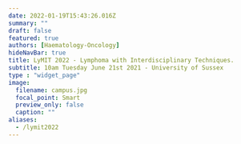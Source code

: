 ```yaml
---
date: 2022-01-19T15:43:26.016Z
summary: ""
draft: false
featured: true
authors: [Haematology-Oncology]
hideNavBar: true
title: LyMIT 2022 - Lymphoma with Interdisciplinary Techniques.
subtitle: 10am Tuesday June 21st 2021 - University of Sussex
type : "widget_page"
image:
  filename: campus.jpg
  focal_point: Smart
  preview_only: false
  caption: ""
aliases:
  - /lymit2022
---
```


